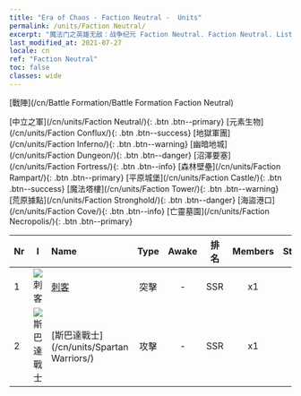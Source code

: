 ```yaml
---
title: "Era of Chaos - Faction Neutral -  Units"
permalink: /units/Faction Neutral/
excerpt: "魔法门之英雄无敌：战争纪元 Faction Neutral. Faction Neutral. List of Faction in Era of Chaos"
last_modified_at: 2021-07-27
locale: cn
ref: "Faction Neutral"
toc: false
classes: wide
---
```

  [戰陣](/cn/Battle Formation/Battle Formation Faction Neutral)

 [中立之軍](/cn/units/Faction Neutral/){: .btn .btn--primary} [元素生物](/cn/units/Faction Conflux/){: .btn .btn--success} [地獄軍團](/cn/units/Faction Inferno/){: .btn .btn--warning} [幽暗地城](/cn/units/Faction Dungeon/){: .btn .btn--danger} [沼澤要塞](/cn/units/Faction Fortress/){: .btn .btn--info} [森林壁壘](/cn/units/Faction Rampart/){: .btn .btn--primary} [平原城堡](/cn/units/Faction Castle/){: .btn .btn--success} [魔法塔樓](/cn/units/Faction Tower/){: .btn .btn--warning} [荒原據點](/cn/units/Faction Stronghold/){: .btn .btn--danger} [海盜港口](/cn/units/Faction Cove/){: .btn .btn--info} [亡靈墓園](/cn/units/Faction Necropolis/){: .btn .btn--primary} 

  | Nr | I |         Name        |   Type   | Awake | 排名 |   Members     |  Stars  | Exclusive | Attack  |     HP    |  Awaken Name  |
  |:---|:-:|:--------------------|:--------:|:-----:|:---------:|:-------------:|:-------:|:---------:|:-------:|:---------:|:--------------|
  | 1 | ![刺客](/images/u/ti_cishazhe.jpg) | [刺客](/cn/units/Assassin/) | 突擊 | - | SSR | x1 | <i class="fas fa-star"/><i class="fas fa-star"/><i class="fas fa-star"/> | + | 269.0 | 2119 |   -   |
  | 2 | ![斯巴達戰士](/images/u/ti_sibada.jpg) | [斯巴達戰士](/cn/units/Spartan Warriors/) | 攻擊 | - | SSR | x1 | <i class="fas fa-star"/><i class="fas fa-star"/><i class="fas fa-star"/> | - | 216.0 | 2825 |   -   |
